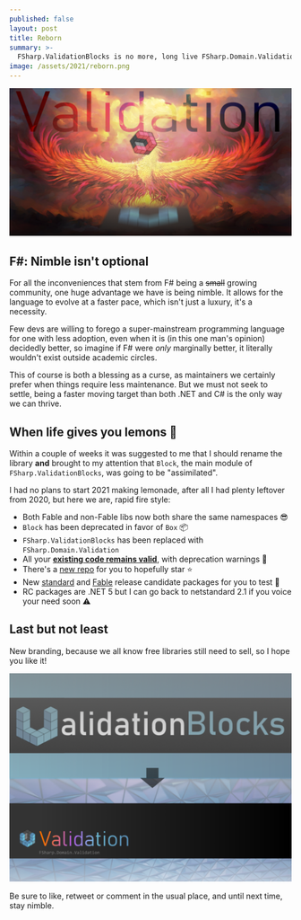 ```yaml
---
published: false
layout: post
title: Reborn
summary: >-
  FSharp.ValidationBlocks is no more, long live FSharp.Domain.Validation
image: /assets/2021/reborn.png
---
```


![splash](/assets/2021/reborn.png)

## F#: Nimble isn't optional

For all the inconveniences that stem from F# being a <s>small</s> growing community, one huge advantage we have is being nimble. It allows for the language to evolve at a faster pace, which isn't just a luxury, it's a necessity.

Few devs are willing to forego a super-mainstream programming language for one with less adoption, even when it is (in this one man's opinion) decidedly better, so imagine if F# were *only* marginally better, it literally wouldn't exist outside academic circles.

This of course is both a blessing as a curse, as maintainers we certainly prefer when things require less maintenance. But we must not seek to settle, being a faster moving target than both .NET and C# is the only way we can thrive.

## When life gives you lemons 🍋

Within a couple of weeks it was suggested to me that I should rename the library **and** brought to my attention that `Block`, the main module of `FSharp.ValidationBlocks`, was going to be "assimilated".

I had no plans to start 2021 making lemonade, after all I had plenty leftover from 2020, but here we are, rapid fire style:

- Both Fable and non-Fable libs now both share the same namespaces 😎
- `Block` has been deprecated in favor of `Box` 📦
- `FSharp.ValidationBlocks` has been replaced with `FSharp.Domain.Validation`
- All your **<u>existing code remains valid</u>**, with deprecation warnings 🎉
- There's a [new repo](https://github.com/lfr/FSharp.Domain.Validation) for you to hopefully star ⭐
- New [standard](https://www.nuget.org/packages/FSharp.Domain.Validation/0.9.78-rc2) and [Fable](https://www.nuget.org/packages/FSharp.Domain.Validation.Fable/0.9.78-rc2) release candidate packages for you to test 🧪
- RC packages are .NET 5 but I can go back to netstandard 2.1 if you voice your need soon ⚠

## Last but not least

New branding, because we all know free libraries still need to sell, so I hope you like it!

![oldnew](/assets/2021/oldnew.png)
  
Be sure to like, retweet or comment in the usual place, and until next time, stay nimble.